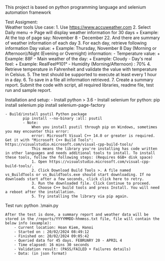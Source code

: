 This project is based on python programming language and selenium automation framework

Test Assigment:  
    Weather tools Use case: 
    1. Use https://www.accuweather.com 
    2. Select Daily menu -> Page will display weather information for 30 days 
    + Example: At the top of page say: November 8 - December 22. And there are summary of weather information of each day 
    3. For each day, retrieve following information 
    Day value: 
    + Example: Thursday, November 8 
    Day (Morning or Afternoon)/Night (Evening or Overnight) information: 
    - Temperature value: 
    + Example: 88F 
    - Main weather of the day: 
    + Example: Cloudy 
    - Day's real feel: 
    + Example: RealFeel®101° 
    - Humidity (Morning/Afternoon) : 70% 
    4. Retrieve temperature in Fahrenheit and validate the value with temperature in Celsius. 
    5. The test should be supported to execute at least every 1 hour in a day. 
    6. To save in a file all information retrieved. 
    7. Create a summary report. 
    Submit the code with script, all required libraries, readme file, test run and sample report. 

Installation and setup:
    - Install python > 3.6
    - Install selenium for python:
            pip install selenium
            pip install selenium-page-factory

    - Build/install psutil Python package
            pip install --no-binary :all: psutil
            - Note:
                When you install psutil through pip on Windows, sometimes you may encounter this error:
                error: Microsoft Visual C++ 14.0 or greater is required. Get it with "Microsoft C++ Build Tools": https://visualstudio.microsoft.com/visual-cpp-build-tools/
                This means the library you're installing has code written in other languages and needs additional tools to install. To install these tools, follow the following steps: (Requires 6GB+ disk space)
                1. Open https://visualstudio.microsoft.com/visual-cpp-build-tools/.
                2. Click Download Build Tools >. A file named vs_BuildTools or vs_BuildTools.exe should start downloading. If no downloads start after a few seconds, click click here to retry.
                3. Run the downloaded file. Click Continue to proceed.
                4. Choose C++ build tools and press Install. You will need a reboot after the installation.
                5. Try installing the library via pip again.

Test run:
    python .\main.py

    After the test is done, a summary report and weather data will be stored in the /reports/YYYYMMDD-hhmmss.txt file, file will contain the below info (example):
        - Current location: Hoan Kiem, Hanoi
        - Started on : 20/02/2024 08:49:12
        - Finished on: 20/02/2024 09:05:42
        - Queried data for 45 days. FEBRUARY 20 - APRIL 4
        - Time elapsed: 16 mins 30 seconds
        - Validation result: (PASS/FAILED + Failures details)
        - Data: (in json format)

